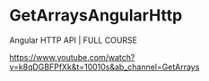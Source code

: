 # GetArraysAngularHttp
Angular HTTP API | FULL COURSE

https://www.youtube.com/watch?v=k8qDGBFPfXk&t=10010s&ab_channel=GetArrays
